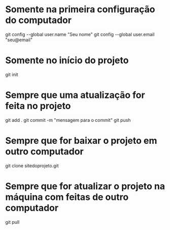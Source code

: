 # Somente na primeira configuração do computador
git config --global user.name "Seu nome"
git config --global user.email "seu@email"

# Somente no início do projeto
git init

# Sempre que uma atualização for feita no projeto
git add .
git commit -m "mensagem para o commit"
git push

# Sempre que for baixar o projeto em outro computador
git clone sitedoprojeto.git

# Sempre que for atualizar o projeto na máquina com feitas de outro computador
git pull